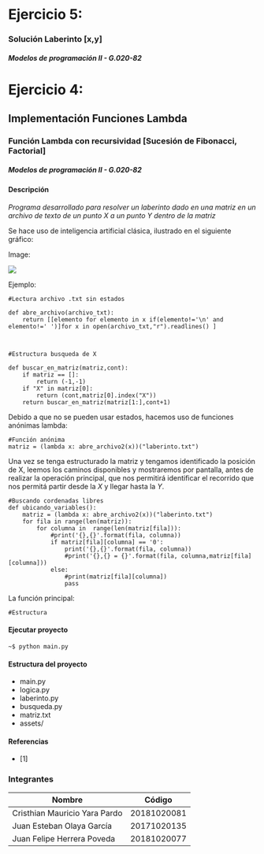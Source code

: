 # Ejercicio 5: 
### Solución Laberinto [x,y]
##### Modelos de programación II - G.020-82





# Ejercicio 4: 
## Implementación Funciones Lambda
### Función Lambda con recursividad [Sucesión de Fibonacci, Factorial]
##### Modelos de programación II - G.020-82


#### Descripción

_Programa desarrollado para resolver un laberinto dado en una matriz en un archivo de texto de un punto X a un punto Y dentro de la matriz_

Se hace uso de inteligencia artificial clásica, ilustrado en el siguiente gráfico:

Image:

![](https://github.com/FelipeH22/laberinto/assets/esquema.jpg)


Ejemplo:
```
#Lectura archivo .txt sin estados

def abre_archivo(archivo_txt):
	return [[elemento for elemento in x if(elemento!='\n' and elemento!=' ')]for x in open(archivo_txt,"r").readlines() ]



#Estructura busqueda de X

def buscar_en_matriz(matriz,cont):
    if matriz == []:
        return (-1,-1)
    if "X" in matriz[0]: 
        return (cont,matriz[0].index("X"))
    return buscar_en_matriz(matriz[1:],cont+1)

```
Debido a que no se pueden usar estados, hacemos uso de funciones anónimas lambda:

```
#Función anónima
matriz = (lambda x: abre_archivo2(x))("laberinto.txt")
```

Una vez se tenga estructurado la matriz y tengamos identificado la posición de X, leemos los caminos disponibles y mostraremos por pantalla, antes de realizar la operación principal, que nos permitirá identificar el recorrido que nos permitá partir desde la _X_ y llegar hasta la _Y_.

```
#Buscando cordenadas libres
def ubicando_variables():
    matriz = (lambda x: abre_archivo2(x))("laberinto.txt")
    for fila in range(len(matriz)):
        for columna in  range(len(matriz[fila])):
            #print('{},{}'.format(fila, columna))
            if matriz[fila][columna] == '0':
                print('{},{}'.format(fila, columna))
                #print('{},{} = {}'.format(fila, columna,matriz[fila][columna]))
            else:
                #print(matriz[fila][columna])
                pass
```

La función principal:

```
#Estructura

```


#### Ejecutar proyecto
```
~$ python main.py
```


#### Estructura del proyecto
+ main.py
+ logica.py
+ laberinto.py
+ busqueda.py
+ matriz.txt
+ assets/


#### Referencias
+ [1] 

### Integrantes

Nombre | Código
------------- | -------------
Cristhian Mauricio Yara Pardo | 20181020081
Juan Esteban Olaya García | 20171020135
Juan Felipe Herrera Poveda | 20181020077
